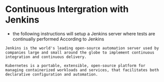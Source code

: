 # Continuous Intergration with Jenkins
- the following instructions will setup a Jenkins server where tests are continually performed
According to Jenkins
```
Jenkins is the world's leading open-source automation server used by companies large and small around the globe to implement continuous integration and continuous delivery. 
```
```
Kubernetes is a portable, extensible, open-source platform for managing containerized workloads and services, that facilitates both declarative configuration and automation.
```

